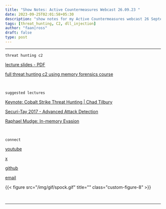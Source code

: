 ```yaml
---
title: "Show Notes: Active Countermeasures Webcast 26.09.23 "
date: 2023-09-25T02:01:58+05:30
description: "show notes for my Active Countermeasures webcast 26 September 2023."
tags: [threat_hunting, C2, dll_injection]
author: "faan|ross"
draft: false
type: post
---
```


*** 


`threat hunting c2`

[lecture slides - PDF](https://github.com/faanross/faanross.github.io/blob/master/content/resources/ACM%20threat%20hunting%20presentation%2026.09.23.pdf)

[full threat hunting c2 using memory forensics course](https://www.faanross.com/posts/course01/)

&nbsp; 

`suggested lectures`

[Keynote: Cobalt Strike Threat Hunting | Chad Tilbury](https://www.youtube.com/watch?v=borfuQGrB8g)

[Securi-Tay 2017 - Advanced Attack Detection](https://www.youtube.com/watch?v=ihElrBBJQo8)

[Raphael Mudge: In-memory Evasion](https://www.youtube.com/watch?v=lz2ARbZ_5tE)

&nbsp; 

`connect`

[youtube](https://www.youtube.com/channel/UCtwchzdOYHiXai5BxXPiHMg)

[x](https://twitter.com/faanross)

[github](https://github.com/faanross)

[email](mailto:moi@faanross.com)

{{< figure src="/img/gif/spock.gif" title="" class="custom-figure-8" >}}

&nbsp; 

***
















